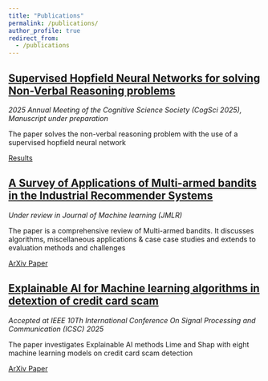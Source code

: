 ```yaml
---
title: "Publications"
permalink: /publications/
author_profile: true
redirect_from:
  - /publications
---
```


## **[Supervised Hopfield Neural Networks for solving Non-Verbal Reasoning problems](https://mbh1234.github.io/keerthana.github.io//publication/2010-10-01-paper-title-number-2)** 
*2025 Annual Meeting of the Cognitive Science Society (CogSci 2025), Manuscript under preparation*

The paper solves the non-verbal reasoning problem with the use of a supervised hopfield neural network

[Results](https://mbh1234.github.io/keerthana.github.io/files/hopfield.pdf)

## **[A Survey of Applications of Multi-armed bandits in the Industrial Recommender Systems](https://mbh1234.github.io/keerthana.github.io//publication/2009-10-01-paper-title-number-1)**  
*Under review in Journal of Machine learning (JMLR)*

The paper is a comprehensive review of Multi-armed bandits. It discusses algorithms, miscellaneous applications & case case studies and extends to evaluation methods and challenges

[ArXiv Paper](https://example.com)

## **[Explainable AI for Machine learning algorithms in detextion of credit card scam](https://mbh1234.github.io/keerthana.github.io//publication/2024-02-17-paper-title-number-4)**  
*Accepted at IEEE 10Th International Conference On Signal Processing and Communication (ICSC) 2025*

The paper investigates Explainable AI methods Lime and Shap with eight machine learning models on credit card scam detection

[ArXiv Paper](https://example.com)
